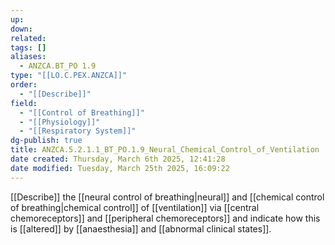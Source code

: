 ```yaml
---
up: 
down: 
related: 
tags: []
aliases:
  - ANZCA.BT_PO 1.9
type: "[[LO.C.PEX.ANZCA]]"
order:
  - "[[Describe]]"
field:
  - "[[Control of Breathing]]"
  - "[[Physiology]]"
  - "[[Respiratory System]]"
dg-publish: true
title: ANZCA.5.2.1.1_BT_PO.1.9_Neural_Chemical_Control_of_Ventilation
date created: Thursday, March 6th 2025, 12:41:28
date modified: Tuesday, March 25th 2025, 16:09:22
---
```


[[Describe]] the [[neural control of breathing|neural]] and [[chemical control of breathing|chemical control]] of [[ventilation]] via [[central chemoreceptors]] and [[peripheral chemoreceptors]] and indicate how this is [[altered]] by [[anaesthesia]] and [[abnormal clinical states]].
